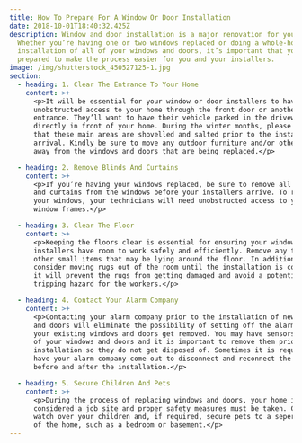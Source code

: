 ```yaml
---
title: How To Prepare For A Window Or Door Installation
date: 2018-10-01T18:40:32.425Z
description: Window and door installation is a major renovation for your home.
  Whether you’re having one or two windows replaced or doing a whole-home
  installation of all of your windows and doors, it’s important that you’re
  prepared to make the process easier for you and your installers.
image: /img/shutterstock_450527125-1.jpg
section:
  - heading: 1. Clear The Entrance To Your Home
    content: >+
      <p>It will be essential for your window or door installers to have easy,
      unobstructed access to your home through the front door or another
      entrance. They’ll want to have their vehicle parked in the driveway, or
      directly in front of your home. During the winter months, please ensure
      that these main areas are shovelled and salted prior to the installers’
      arrival. Kindly be sure to move any outdoor furniture and/or other objects
      away from the windows and doors that are being replaced.</p>

  - heading: 2. Remove Blinds And Curtains
    content: >+
      <p>If you’re having your windows replaced, be sure to remove all blinds
      and curtains from the windows before your installers arrive. To replace
      your windows, your technicians will need unobstructed access to your
      window frames.</p>

  - heading: 3. Clear The Floor
    content: >+
      <p>Keeping the floors clear is essential for ensuring your window or door
      installers have room to work safely and efficiently. Remove any toys or
      other small items that may be lying around the floor. In addition,
      consider moving rugs out of the room until the installation is complete;
      it will prevent the rugs from getting damaged and avoid a potential
      tripping hazard for the workers.</p>

  - heading: 4. Contact Your Alarm Company
    content: >+
      <p>Contacting your alarm company prior to the installation of new windows
      and doors will eliminate the possibility of setting off the alarm when
      your existing windows and doors get removed. You may have sensors on some
      of your windows and doors and it is important to remove them prior to
      installation so they do not get disposed of. Sometimes it is required to
      have your alarm company come out to disconnect and reconnect the alarms
      before and after the installation.</p>

  - heading: 5. Secure Children And Pets
    content: >+
      <p>During the process of replacing windows and doors, your home is
      considered a job site and proper safety measures must be taken. Carefully
      watch over your children and, if required, secure pets to a seperate part
      of the home, such as a bedroom or basement.</p>
---
```

